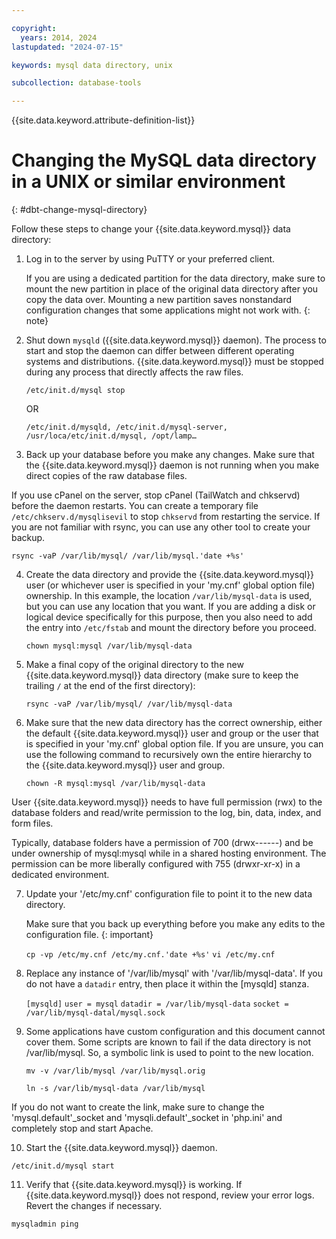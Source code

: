 ```yaml
---

copyright:
  years: 2014, 2024
lastupdated: "2024-07-15"

keywords: mysql data directory, unix

subcollection: database-tools

---
```


{{site.data.keyword.attribute-definition-list}}

# Changing the MySQL data directory in a UNIX or similar environment
{: #dbt-change-mysql-directory}

Follow these steps to change your {{site.data.keyword.mysql}} data directory:

1. Log in to the server by using PuTTY or your preferred client.

   If you are using a dedicated partition for the data directory, make sure to mount the new partition in place of the original data directory after you copy the data over. Mounting a new partition saves nonstandard configuration changes that some applications might not work with.
   {: note}

2. Shut down `mysqld` ({{site.data.keyword.mysql}} daemon). The process to start and stop the daemon can differ between different operating systems and distributions. {{site.data.keyword.mysql}} must be stopped during any process that directly affects the raw files.

   `/etc/init.d/mysql stop`

   OR

   `/etc/init.d/mysqld, /etc/init.d/mysql-server, /usr/loca/etc/init.d/mysql, /opt/lamp…`

3. Back up your database before you make any changes. Make sure that the {{site.data.keyword.mysql}} daemon is not running when you make direct copies of the raw database files.

If you use cPanel on the server, stop cPanel (TailWatch and chkservd) before the daemon restarts. You can create a temporary file `/etc/chkserv.d/mysqlisevil` to stop `chkservd` from restarting the service. If you are not familiar with rsync, you can use any other tool to create your backup.

   `rsync -vaP /var/lib/mysql/ /var/lib/mysql.'date +%s'`

4. Create the data directory and provide the {{site.data.keyword.mysql}} user (or whichever user is specified in your 'my.cnf' global option file) ownership. In this example, the location `/var/lib/mysql-data` is used, but you can use any location that you want. If you are adding a disk or logical device specifically for this purpose, then you also need to add the entry into `/etc/fstab` and mount the directory before you proceed.

   `chown mysql:mysql /var/lib/mysql-data`

5. Make a final copy of the original directory to the new {{site.data.keyword.mysql}} data directory (make sure to keep the trailing `/` at the end of the first directory):

   `rsync -vaP /var/lib/mysql/ /var/lib/mysql-data`

6. Make sure that the new data directory has the correct ownership, either the default {{site.data.keyword.mysql}} user and group or the user that is specified in your 'my.cnf' global option file. If you are unsure, you can use the following command to recursively own the entire hierarchy to the {{site.data.keyword.mysql}} user and group.

   `chown -R mysql:mysql /var/lib/mysql-data`

User {{site.data.keyword.mysql}} needs to have full permission (rwx) to the database folders and read/write permission to the log, bin, data, index, and form files.

Typically, database folders have a permission of 700 (drwx------) and be under ownership of mysql:mysql while in a shared hosting environment. The permission can be more liberally configured with 755 (drwxr-xr-x) in a dedicated environment.

7. Update your '/etc/my.cnf' configuration file to point it to the new data directory.

   Make sure that you back up everything before you make any edits to the configuration file.
   {: important}

   `cp -vp /etc/my.cnf /etc/my.cnf.'date +%s'`
   `vi /etc/my.cnf`

8. Replace any instance of '/var/lib/mysql' with '/var/lib/mysql-data'. If you do not have a `datadir` entry, then place it within the [mysqld] stanza.

   `[mysqld]`
   `user = mysql`
   `datadir = /var/lib/mysql-data`
   `socket =  /var/lib/mysql-datal/mysql.sock`

9. Some applications have custom configuration and this document cannot cover them. Some scripts are known to fail if the data directory is not /var/lib/mysql. So, a symbolic link is used to point to the new location.

   `mv -v /var/lib/mysql /var/lib/mysql.orig`

   `ln -s /var/lib/mysql-data /var/lib/mysql`

If you do not want to create the link, make sure to change the 'mysql.default'_socket and 'mysqli.default'_socket in 'php.ini' and completely stop and start Apache.

10. Start the {{site.data.keyword.mysql}} daemon.

   `/etc/init.d/mysql start`

11. Verify that {{site.data.keyword.mysql}} is working. If {{site.data.keyword.mysql}} does not respond, review your error logs. Revert the changes if necessary.

   `mysqladmin ping`
